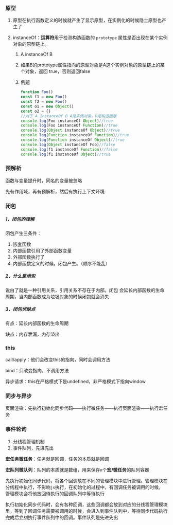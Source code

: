 ### 原型

1. 原型在执行函数定义的时候就产生了显示原型，在实例化的时候隐士原型也产生了 

2. instanceOf：**运算符**用于检测构造函数的 `prototype` 属性是否出现在某个实例对象的原型链上。

   1. A instanceOf B

   2. 如果B的prototype属性指向的原型对象是A这个实例对象的原型链上的某个对象，返回 true，否则返回false

   3. 例题

      ```js
      function Foo()
      const f1 = new Foo()
      const f2 = new Foo()
      const o1 = new Object()
      const o2 = {}
      //对于 A instanceOf B A是实例对象，B是构造函数
      console.log(Foo instanceOf Object)//true
      console.log(Foo instanceOf Function)//true
      console.log(Object instanceOf Object)//true
      console.log(Function instanceOf Function)//true
      console.log(Function instanceOf Object)//true
      console.log(Object instanceOf Foo)//false
      console.log(f1 instanceOf Function)//false
      console.log(f1 instanceOf Object)//true
      ```

      

### 预解析

函数与变量提升时，同名的变量被忽略

先有作用域，再有预解析，然后有执行上下文环境

### 闭包

##### 1、闭包的理解

闭包产生三条件：

1. 嵌套函数
2. 内部函数引用了外部函数变量
3. 外部函数执行了
4. 内部函数定义的时候，闭包产生。（顺序不能乱）

##### 2、什么是闭包

说白了就是一种引用关系，引用关系不存在于内部。闭包 会延长内部函数的生命周期，当内部函数成为垃圾对象的时候闭包就会消失

##### 3、闭包优缺点

有点：延长内部函数的生命周期

缺点：内存泄漏，内存溢出

### this

call/apply：他们会改变this的指向，同时会调用方法

bind：只改变指向，不调用方法

异步请求：this在严格模式下是undefined，非严格模式下指向window

### 同步与异步

页面渲染：先执行初始化同步代码——执行微任务——执行页面渲染——执行宏任务

### 事件轮询

1. 分线程管理机制
2. 事件队列，先进先出

**宏任务微任务**：任务就是回调，任务的本质就是回调

**宏队列微队列**：队列的本质就是数组，用来保存`n`个**宏/微任务**的队列容器

先执行初始化同步代码，将各个回调放在不同的管理模块中进行管理。管理模块在分线程中执行，不影响`js`执行，在初始化的过程中，有回调任务被调用的时候，管理模块会将他放回待执行的回调队列中等待执行

执行初始化同步代码时，会有各种回调，这些回调都会放到对应的分线程管理模块里，等到了回调任务需要被调用的时候，会进入到事件队列中，等待同步代码执行完成后立刻执行事件队列中的回调。事件队列是先进先出

